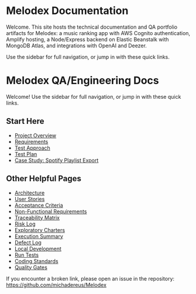 # Melodex Documentation

Welcome. This site hosts the technical documentation and QA portfolio artifacts for Melodex: a music ranking app with AWS Cognito authentication, Amplify hosting, a Node/Express backend on Elastic Beanstalk with MongoDB Atlas, and integrations with OpenAI and Deezer.

Use the sidebar for full navigation, or jump in with these quick links.

# Melodex QA/Engineering Docs

Welcome! Use the sidebar for full navigation, or jump in with these quick links.

## Start Here
- [Project Overview](overview/)
- [Requirements](requirements/)
- [Test Approach](test/test-approach/)
- [Test Plan](test/test-plan/)
- [Case Study: Spotify Playlist Export](case-studies/spotify-playlist-export/)

## Other Helpful Pages
- [Architecture](overview/architecture/)
- [User Stories](requirements/user-stories/)
- [Acceptance Criteria](requirements/acceptance-criteria/)
- [Non-Functional Requirements](requirements/nfrs/)
- [Traceability Matrix](test/traceability/)
- [Risk Log](test/risk-log/)
- [Exploratory Charters](test/exploratory-charters/)
- [Execution Summary](reports/execution-summary/)
- [Defect Log](reports/bugs/)
- [Local Development](how-to/local-dev/)
- [Run Tests](how-to/run-tests/)
- [Coding Standards](ci-cd-quality/coding-standards/)
- [Quality Gates](ci-cd-quality/quality-gates/)


If you encounter a broken link, please open an issue in the repository:
https://github.com/michadereus/Melodex
